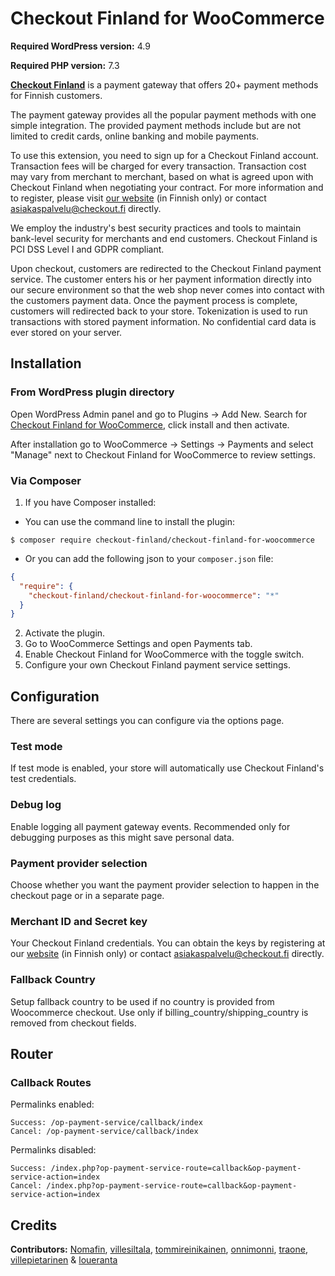 # Checkout Finland for WooCommerce

**Required WordPress version:** 4.9

**Required PHP version:** 7.3

**[Checkout Finland](https://www.checkout.fi)** is a payment gateway that offers 20+ payment methods for Finnish customers.

The payment gateway provides all the popular payment methods with one simple integration. The provided payment methods include but are not limited to credit cards, online banking and mobile payments.

To use this extension, you need to sign up for a Checkout Finland account. Transaction fees will be charged for every transaction. Transaction cost may vary from merchant to merchant, based on what is agreed upon with Checkout Finland when negotiating your contract. For more information and to register, please visit [our website](https://www.checkout.fi)  (in Finnish only) or contact [asiakaspalvelu@checkout.fi](mailto:asiakaspalvelu@checkout.fi) directly.

We employ the industry's best security practices and tools to maintain bank-level security for merchants and end customers. Checkout Finland is PCI DSS Level I and GDPR compliant. 

Upon checkout, customers are redirected to the Checkout Finland payment service. The customer enters his or her payment information directly into our secure environment so that the web shop never comes into contact with the customers payment data. Once the payment process is complete, customers will redirected back to your store. Tokenization is used to run transactions with stored payment information. No confidential card data is ever stored on your server.

## Installation

### From WordPress plugin directory

Open WordPress Admin panel and go to Plugins -> Add New. Search for [Checkout Finland for WooCommerce](https://wordpress.org/plugins/op-payment-service-for-woocommerce/), click install and then activate. 

After installation go to WooCommerce -> Settings -> Payments and select "Manage" next to Checkout Finland for WooCommerce to review settings.

### Via Composer

1. If you have Composer installed:
- You can use the command line to install the plugin:

```
$ composer require checkout-finland/checkout-finland-for-woocommerce
```
- Or you can add the following json to your `composer.json` file:

```json
{
  "require": {
    "checkout-finland/checkout-finland-for-woocommerce": "*"
  }
}
```
2. Activate the plugin.
3. Go to WooCommerce Settings and open Payments tab.
4. Enable Checkout Finland for WooCommerce with the toggle switch.
5. Configure your own Checkout Finland payment service settings.

## Configuration

There are several settings you can configure via the options page.

### Test mode

If test mode is enabled, your store will automatically use Checkout Finland's test credentials.

### Debug log

Enable logging all payment gateway events. Recommended only for debugging purposes as this might save personal data.

### Payment provider selection

Choose whether you want the payment provider selection to happen in the checkout page or in a separate page.

### Merchant ID and Secret key

Your Checkout Finland credentials. You can obtain the keys by registering at our [website](https://www.checkout.fi) (in Finnish only) or contact [asiakaspalvelu@checkout.fi](mailto:asiakaspalvelu@checkout.fi) directly.

### Fallback Country

Setup fallback country to be used if no country is provided from Woocommerce checkout. Use only if billing_country/shipping_country is removed from checkout fields.

## Router

### Callback Routes

Permalinks enabled:

    Success: /op-payment-service/callback/index
    Cancel: /op-payment-service/callback/index

Permalinks disabled:

    Success: /index.php?op-payment-service-route=callback&op-payment-service-action=index
    Cancel: /index.php?op-payment-service-route=callback&op-payment-service-action=index

## Credits

**Contributors:** [Nomafin](https://github.com/nomafin), [villesiltala](https://github.com/villesiltala), [tommireinikainen](https://github.com/tommireinikainen), [onnimonni](https://github.com/onnimonni), [traone](https://github.com/traone), [villepietarinen](https://github.com/villepietarinen) & [loueranta](https://github.com/loueranta)
